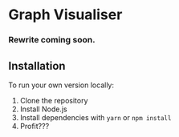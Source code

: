 # Graph Visualiser
### Rewrite coming soon.
## Installation
To run your own version locally:
1. Clone the repository
2. Install Node.js
3. Install dependencies with `yarn` or `npm install`
4. Profit???
